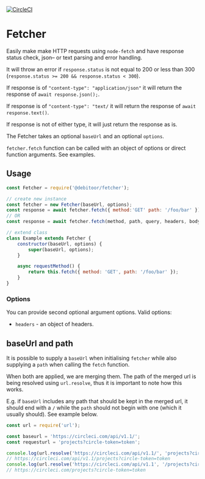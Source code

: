 [![CircleCI](https://circleci.com/gh/debitoor/fetcher/tree/master.svg?style=svg)](https://circleci.com/gh/debitoor/fetcher/tree/master)

# Fetcher

Easily make make HTTP requests using `node-fetch` and have response status check, json– or text parsing and error handling.

It will throw an error if `response.status` is not equal to 200 or less than 300 (`response.status >= 200 && response.status < 300`).

If response is of `"content-type": "application/json"` it will return the response of `await response.json();`.

If response is of `"content-type": "text/` it will return the response of `await response.text()`.

If response is not of either type, it will just return the response as is.

The Fetcher takes an optional `baseUrl` and an optional `options`.

`fetcher.fetch` function can be called with an object of options or direct function arguments. See examples.

## Usage

```javascript
const Fetcher = require('@debitoor/fetcher');

// create new instance
const fetcher = new Fetcher(baseUrl, options);
const response = await fetcher.fetch({ method:'GET' path: '/foo/bar' });
// OR
const response = await fetcher.fetch(method, path, query, headers, body, redirect);

// extend class
class Example extends Fetcher {
	constructor(baseUrl, options) {
		super(baseUrl, options);
	}

	async requestMethod() {
		return this.fetch({ method: 'GET', path: '/foo/bar' });
	}
}
```

### Options

You can provide second optional argument options. Valid options:

* `headers` - an object of headers.

## baseUrl and path

It is possible to supply a `baseUrl` when initialising `fetcher` while also supplying a `path` when calling the `fetch` function.

When both are applied, we are merging them. The path of the merged url is being resolved using `url.resolve`, thus it is important to note how this works.

E.g. if `baseUrl` includes any path that should be kept in the merged url, it should end with a `/` while the `path` should not begin with one (which it usually should). See example below.

```js
const url = require('url');

const baseurl = 'https://circleci.com/api/v1.1/';
const requesturl = 'projects?circle-token=token';

console.log(url.resolve('https://circleci.com/api/v1.1/', 'projects?circle-token=token'));
// https://circleci.com/api/v1.1/projects?circle-token=token
console.log(url.resolve('https://circleci.com/api/v1.1', '/projects?circle-token=token'));
// https://circleci.com/projects?circle-token=token
```
